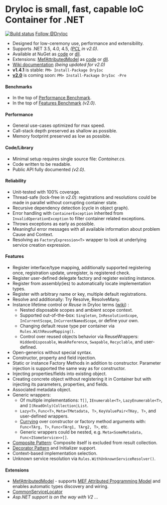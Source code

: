 DryIoc is small, fast, capable IoC Container for .NET
=====================================================

[![Build status](https://ci.appveyor.com/api/projects/status/jfq01d9wcs4vcwpf/branch/default)](https://ci.appveyor.com/project/MaksimVolkau/dryioc/branch/default)
[Follow @DryIoc](https://twitter.com/DryIoc)


[Autofac]: https://code.google.com/p/autofac/
[MEF]: http://mef.codeplex.com/
[DryIoc]: https://www.nuget.org/packages/DryIoc/
[DryIoc.MefAttributedModel]: https://www.nuget.org/packages/DryIoc.MefAttributedModel/
[DryIoc.dll]: https://www.nuget.org/packages/DryIoc.dll/
[DryIoc.MefAttributedModel.dll]: https://www.nuget.org/packages/DryIoc.MefAttributedModel.dll/
[WikiHome]: https://bitbucket.org/dadhi/dryioc/wiki/Home
[MefAttributedModel]: https://bitbucket.org/dadhi/dryioc/wiki/MefAttributedModel
[PCL]: http://msdn.microsoft.com/en-us/library/gg597391(v=vs.110).aspx
[v2.0]: https://bitbucket.org/dadhi/dryioc/wiki/Home

* Designed for low-ceremony use, performance and extensibility.
* Supports .NET 3.5, 4.0, 4.5, _([PCL] in v2.0)_.
* Available at NuGet as [code][DryIoc] or [dll][DryIoc.dll].
* Extensions: [MefAttributedModel] as [code][DryIoc.MefAttributedModel] or [dll][DryIoc.MefAttributedModel.dll].
* [Wiki documentation][WikiHome] _(being updated for v2.0)_
* __v1.4.1__ is stable: `PM> Install-Package DryIoc` 
* __[v2.0]__ is coming soon: `PM> Install-Package DryIoc -Pre`

#### Benchmarks
* In the top of [Performance Benchmark](http://www.palmmedia.de/blog/2011/8/30/ioc-container-benchmark-performance-comparison).
* In the top of [Features Benchmark](http://featuretests.apphb.com/DependencyInjection.html) _(v2.0)_.

#### Performance
* General use-cases optimized for max speed.
* Call-stack depth preserved as shallow as possible.
* Memory footprint preserved as low as possible.

#### Code/Library
* Minimal setup requires single source file: *Container.cs*. 
* Code written to be readable.
* Public API fully documented _(v2.0)_.

#### Reliability
* Unit-tested with 100% coverage.
* Thread-safe (lock-free in _v2.0_): registrations and resolutions could be made in parallel without corrupting container state. 
* Recursive dependency detection (cycle in object graph).
* Error handling with `ContainerException` inherited from `InvalidOperationException` to filter container related exceptions.
* Throws exceptions as early as possible. 
* Meaningful error messages with all available information about problem Cause and Context.
* Resolving as `FactoryExpression<T>` wrapper to look at underlying service creation expression.

#### Features

* Register interface/type mapping, additionally supported registering once, registration update, unregister, is registered check. 
* Register user-defined delegate factory and register existing instance.
* Register from assembly(ies) to automatically locate implementation types.
* Register with arbitrary name or key, multiple default registrations.
* Resolve and additionally: Try Resolve, ResolveMany.
* Instance lifetime control or *Reuse* in DryIoc terms ([wiki](https://bitbucket.org/dadhi/dryioc/wiki/ReuseAndScopes)) :
    * Nested disposable scopes and ambient scope context.
    * Supported out-of-the-box: `Singleton`, `InResolutionScope`, `InCurrentScope`, `InCurrentNamedScope`, or define your own.
    * Changing default reuse type per container via  `Rules.WithReuseMapping()`.
    * Control over reused objects behavior via ReuseWrappers: `HiddenDisposable`, `WeakReference`, `Swapable`, `Recyclable`, and user-defined.
* Open-generics without special syntax.
* Constructor, property and field injection.
* Static or instance Factory Methods in addition to constructor. Parameter injection is supported the same way as for constructor.
* Injecting properties/fields into existing object.
* Creating concrete object without registering it in Container but with injecting its parameters, properties, and fields.
* Associated metadata object.
* Generic wrappers:
    * Of multiple implementations: `T[]`, `IEnumerable<T>`, `LazyEnumerable<T>`, and `I(ReadOnly)Collection|List`.
    * `Lazy<T>`, `Func<T>`, `Meta<TMetadata, T>`, `KeyValuePair<TKey, T>`, and user-defined wrappers.
    * [Currying](http://en.wikipedia.org/wiki/Currying) over constructor or factory method arguments with: `Func<TArg, T>`, `Func<TArg1, TArg2, T>`, etc.
    * Generic wrappers could be nested, e.g. `Meta<SomeMetadata, Func<ISomeService>>[]`.
* [Composite Pattern](http://en.wikipedia.org/wiki/Composite_pattern): Composite itself is excluded from result collection.
* [Decorator Pattern](http://en.wikipedia.org/wiki/Decorator_pattern) and Initializer support. 
* Context-based implementation selection.
* Unknown service resolution via `Rules.WithUnknownServiceResolver()`.

#### Extensions
* [MefAttributedModel] - supports [MEF Attributed Programming Model](http://msdn.microsoft.com/en-us/library/ee155691(v=vs.110).aspx) and enables automatic types discovery and wiring.
* [CommonServiceLocator](https://commonservicelocator.codeplex.com/)
* _Asp.NET support is on the way with V2 ..._